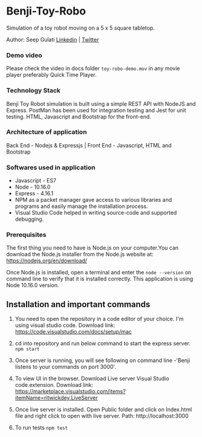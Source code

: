 # Benji-Toy-Robo
Simulation of a toy robot moving on a 5 x 5 square tabletop.

Author: Seep Gulati
[Linkedin](https://www.linkedin.com/in/seepgulati) | [Twitter](https://twitter.com/seepgulati)

### Demo video
Please check the video in docs folder `toy-robo-demo.mov` in any movie player preferably Quick Time Player.

### Technology Stack
Benji Toy Robot simulation is built using a simple REST API with NodeJS and Express. PostMan has been used for integration testing and Jest for unit testing. HTML, Javascript and Bootstrap for the front-end. 

### Architecture of application
Back End - Nodejs & Expressjs | Front End - Javascript, HTML and Bootstrap

### Softwares used in application
* Javascript - ES7 
* Node - 10.16.0
* Express - 4.16.1
* NPM as a packet manager gave access to various libraries and programs and easily manage the installation process.
* Visual Studio Code helped in writing source-code and supported debugging.

### Prerequisites
The first thing you need to have is Node.js on your computer.You can download the Node.js installer from the Node.js website at: https://nodejs.org/en/download/

Once Node.js is installed, open a terminal and enter the `node --version` on command line to verify that it is installed correctly. This application is using Node 10.16.0 version.

## Installation and important commands

1. You need to open the repository in a code editor of your choice. I'm using visual studio code. Download link: https://code.visualstudio.com/docs/setup/mac

2. cd into repository and run below command to start the express server.
`npm start`

3. Once server is running, you will see following on command line -'Benji listens to your commands on port 3000'.

4. To view UI in the browser. Download Live server Visual Studio code.extension. Download link: https://marketplace.visualstudio.com/items?itemName=ritwickdey.LiveServer 

5. Once live server is installed. Open Public folder and click on Index.html file and right click to open with live server. Path: http://localhost:3000

6. To run tests `npm test`
